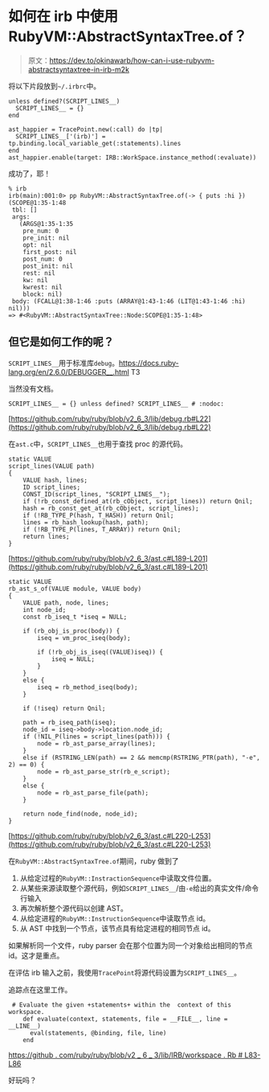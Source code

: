 # 如何在 irb 中使用 RubyVM::AbstractSyntaxTree.of？

> 原文：<https://dev.to/okinawarb/how-can-i-use-rubyvm-abstractsyntaxtree-in-irb-m2k>

将以下片段放到`~/.irbrc`中。

```
unless defined?(SCRIPT_LINES__)
  SCRIPT_LINES__ = {}
end

ast_happier = TracePoint.new(:call) do |tp|
  SCRIPT_LINES__['(irb)'] = tp.binding.local_variable_get(:statements).lines
end
ast_happier.enable(target: IRB::WorkSpace.instance_method(:evaluate)) 
```

成功了，耶！

```
% irb
irb(main):001:0> pp RubyVM::AbstractSyntaxTree.of(-> { puts :hi })
(SCOPE@1:35-1:48
 tbl: []
 args:
   (ARGS@1:35-1:35
    pre_num: 0
    pre_init: nil
    opt: nil
    first_post: nil
    post_num: 0
    post_init: nil
    rest: nil
    kw: nil
    kwrest: nil
    block: nil)
 body: (FCALL@1:38-1:46 :puts (ARRAY@1:43-1:46 (LIT@1:43-1:46 :hi) nil)))
=> #<RubyVM::AbstractSyntaxTree::Node:SCOPE@1:35-1:48> 
```

## 但它是如何工作的呢？

`SCRIPT_LINES__`用于标准库`debug`。https://docs.ruby-lang.org/en/2.6.0/DEBUGGER__.html
T3

当然没有文档。

```
SCRIPT_LINES__ = {} unless defined? SCRIPT_LINES__ # :nodoc: 
```

[https://github.com/ruby/ruby/blob/v2_6_3/lib/debug.rb#L22](https://github.com/ruby/ruby/blob/v2_6_3/lib/debug.rb#L22)

在`ast.c`中，`SCRIPT_LINES__`也用于查找 proc 的源代码。

```
static VALUE
script_lines(VALUE path)
{
    VALUE hash, lines;
    ID script_lines;
    CONST_ID(script_lines, "SCRIPT_LINES__");
    if (!rb_const_defined_at(rb_cObject, script_lines)) return Qnil;
    hash = rb_const_get_at(rb_cObject, script_lines);
    if (!RB_TYPE_P(hash, T_HASH)) return Qnil;
    lines = rb_hash_lookup(hash, path);
    if (!RB_TYPE_P(lines, T_ARRAY)) return Qnil;
    return lines;
} 
```

[https://github.com/ruby/ruby/blob/v2_6_3/ast.c#L189-L201](https://github.com/ruby/ruby/blob/v2_6_3/ast.c#L189-L201)

```
static VALUE
rb_ast_s_of(VALUE module, VALUE body)
{
    VALUE path, node, lines;
    int node_id;
    const rb_iseq_t *iseq = NULL;

    if (rb_obj_is_proc(body)) {
        iseq = vm_proc_iseq(body);

        if (!rb_obj_is_iseq((VALUE)iseq)) {
            iseq = NULL;
        }
    }
    else {
        iseq = rb_method_iseq(body);
    }

    if (!iseq) return Qnil;

    path = rb_iseq_path(iseq);
    node_id = iseq->body->location.node_id;
    if (!NIL_P(lines = script_lines(path))) {
        node = rb_ast_parse_array(lines);
    }
    else if (RSTRING_LEN(path) == 2 && memcmp(RSTRING_PTR(path), "-e", 2) == 0) {
        node = rb_ast_parse_str(rb_e_script);
    }
    else {
        node = rb_ast_parse_file(path);
    }

    return node_find(node, node_id);
} 
```

[https://github.com/ruby/ruby/blob/v2_6_3/ast.c#L220-L253](https://github.com/ruby/ruby/blob/v2_6_3/ast.c#L220-L253)

在`RubyVM::AbstractSyntaxTree.of`期间，ruby 做到了

1.  从给定过程的`RubyVM::InstractionSequence`中读取文件位置。
2.  从某些来源读取整个源代码，例如`SCRIPT_LINES__`/由`-e`给出的真实文件/命令行输入
3.  再次解析整个源代码以创建 AST。
4.  从给定进程的`RubyVM::InstructionSequence`中读取节点 id。
5.  从 AST 中找到一个节点，该节点具有给定进程的相同节点 id。

如果解析同一个文件，ruby parser 会在那个位置为同一个对象给出相同的节点 id。这才是重点。

在评估 irb 输入之前，我使用`TracePoint`将源代码设置为`SCRIPT_LINES__`。

追踪点在这里工作。

```
 # Evaluate the given +statements+ within the  context of this workspace.
    def evaluate(context, statements, file = __FILE__, line = __LINE__)
      eval(statements, @binding, file, line)
    end 
```

[https://github . com/ruby/ruby/blob/v2 _ 6 _ 3/lib/IRB/workspace . Rb # L83-L86](https://github.com/ruby/ruby/blob/v2_6_3/lib/irb/workspace.rb#L83-L86)

好玩吗？